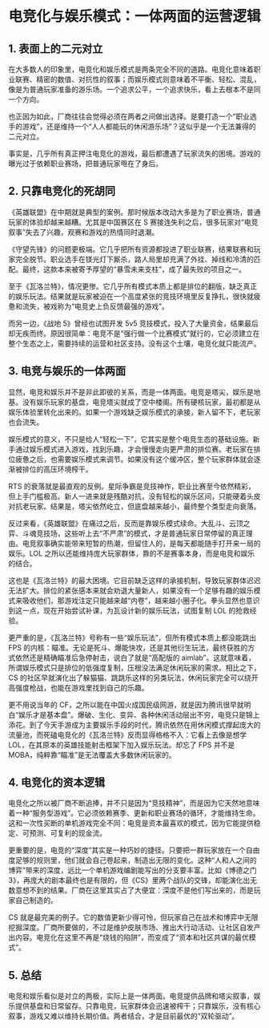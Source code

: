 # 电竞化与娱乐模式：一体两面的运营逻辑
## 1. 表面上的二元对立

在大多数人的印象里，电竞化和娱乐模式是两条完全不同的道路。电竞化意味着职业联赛、精密的数值、对抗性的叙事；而娱乐模式则意味着不平衡、轻松、混乱，像是为普通玩家准备的游乐场。一个追求公平，一个追求快乐，看上去根本不是同一个方向。

也正因为如此，厂商往往会觉得必须在两者之间做出选择。是要打造一个“职业选手的游戏”，还是维持一个“人人都能玩的休闲游乐场”？这似乎是一个无法兼得的二元对立。

事实是，几乎所有真正押注电竞化的游戏，最后都遭遇了玩家流失的困境。游戏的曝光过于依赖职业赛场，把普通玩家甩在了身后。

## 2. 只靠电竞化的死胡同

《英雄联盟》在中期就是典型的案例。那时候版本改动大多是为了职业赛场，普通玩家的体验却越来越糟。尤其是中国赛区在 S 赛接连失利之后，很多玩家对“电竞叙事”失去了兴趣，观赛和游戏的热情同时退潮。

《守望先锋》的问题更极端。它几乎把所有资源都投进了职业联赛，结果联赛和玩家完全脱节。职业选手在镁光灯下厮杀，路人局里却充满了外挂、掉线和冷清的匹配。最终，这款本来被寄予厚望的“暴雪未来支柱”，成了最失败的项目之一。

至于《瓦洛兰特》，情况更惨。它几乎所有模式本质上都是排位的翻版，缺乏真正的娱乐玩法。结果就是玩家被迫在一个高度紧张的竞技环境里反复挣扎，很快就疲惫和流失，被戏称为“电竞史上负反馈最强的游戏”。

而另一边，《战地 5》曾经也试图开发 5v5 竞技模式，投入了大量资金，结果最后却无疾而终。原因很简单：电竞不是“强行做一个比赛模式”就行的，它必须建立在整个生态之上，需要持续的运营和社区支持。没有这个土壤，电竞化就只能流产。

## 3. 电竞与娱乐的一体两面

显然，电竞和娱乐并不是非此即彼的关系，而是一体两面。电竞是塔尖，娱乐是地基。没有娱乐玩家的基盘，电竞塔尖就成了空中楼阁。所有硬核玩家，最初都是从娱乐体验里转化出来的。如果一个游戏缺乏娱乐模式的承接，新人留不下，老玩家也会流失。

娱乐模式的意义，不只是给人“轻松一下”，它其实是整个电竞生态的基础设施。新手通过娱乐模式进入游戏，找到乐趣，才会慢慢走向更严肃的排位赛。老玩家在排位疲惫之后，也需要娱乐模式来调节。如果没有这个缓冲区，整个玩家群体就会逐渐被排位的高压环境榨干。

RTS 的衰落就是最直观的反例。星际争霸是竞技神作，职业比赛至今依然精彩，但上手门槛极高。新人一进来就是残酷对抗，没有轻松的娱乐区间，只能硬着头皮对抗老玩家。结果是，塔尖依然屹立，但底盘越来越小，最终整个类型走向衰落。

反过来看，《英雄联盟》在痛过之后，反而是靠娱乐模式续命。大乱斗、云顶之弈、斗魂竞技场，这些听上去“不严肃”的模式，才是普通玩家日常停留的真正理由。电竞叙事确实能带来短暂的热潮，但留住人的，是每天都能随手打开来一局的娱乐。LOL 之所以还能维持庞大玩家群体，靠的不是赛事本身，而是电竞和娱乐的结合。

这也是《瓦洛兰特》的最大困境。它目前缺乏这样的承接机制，导致玩家群体迟迟无法扩大。排位的紧张感本来就会劝退大量新人，如果没有一个足够有趣的娱乐模式来吸收他们，那游戏注定只能越来越“内卷”，越来越小圈子化。拳头显然也意识到这一点，现在开始尝试补课，为瓦设计新的娱乐玩法，试图复制 LOL 的抢救经验。

更严重的是，《瓦洛兰特》号称有一些“娱乐玩法”，但所有模式本质上都没能跳出 FPS 的内核：瞄准。无论是死斗、爆能快攻，还是其他衍生玩法，最终获胜的方式依然还是精确瞄准后急停射击，说白了就是“高配版的 aimlab”。这就意味着，所谓娱乐模式只是排位的低强度复制，压根没法满足休闲玩家的需求。相比之下，CS 的社区早就演化出了躲猫猫、跳跳乐这样的另类玩法，休闲玩家完全可以绕开高强度枪战，也能在游戏里找到自己的乐趣。

更不用说当年的 CF，之所以能在中国火成国民级网游，就是因为腾讯很早就明白“娱乐才是基本盘”。爆破、生化、变异、各种休闲活动层出不穷，电竞只是锦上添花。到了今天手游成为主要娱乐手段的时代，腾讯依然在用休闲模式撑起庞大的流量池，而死磕电竞化的《瓦洛兰特》反而显得格格不入：它看上去像是想学 LOL，在其原本的英雄技能射击框架下加入娱乐玩法。却忘了 FPS 并不是 MOBA，纯粹靠“瞄准”是无法覆盖大多数休闲玩家的。

## 4. 电竞化的资本逻辑

电竞化之所以被厂商不断追捧，并不只是因为“竞技精神”，而是因为它天然地意味着一种“服务型游戏”。它必须依赖赛季、更新和职业赛场的循环，才能维持生命。这和一次性买断的单机游戏完全不同：电竞是资本最喜欢的模式，因为它能提供稳定、可预测、可复利的现金流。

更重要的是，电竞的“深度”其实是一种巧妙的捷径。只要把一群玩家放在一个自由度足够的规则里，他们就会自己卷起来，制造出无限的变化。这种“人和人之间的博弈”带来的深度，远比一个单机游戏编剧能写出的分支要丰富。比如《博德之门 3》，再庞大的剧本最终也是有限的，但《CS》里两个战队的交锋，却能演化出无数意想不到的结果。厂商在这里其实占了大便宜：深度不是他们写出来的，而是玩家自己制造的。

CS 就是最完美的例子。它的数值更新少得可怜，但玩家自己在战术和博弈中无限挖掘深度。厂商所要做的，不过是维护皮肤市场、推出大行动活动、让社区自发产出内容。电竞化在这里不再是“烧钱的陷阱”，而变成了“资本和社区共谋的最优模式”。

## 5. 总结

电竞和娱乐看似是对立的两极，实际上是一体两面。电竞提供品牌和塔尖叙事，娱乐提供基盘和日常留存。只靠电竞，玩家群体会迅速被榨干；只靠娱乐，没有核心叙事，游戏又难以维持长期价值。两者结合，才是目前最优的“双轮驱动”。

